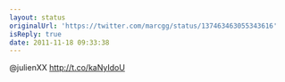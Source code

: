 ```yaml
---
layout: status
originalUrl: 'https://twitter.com/marcgg/status/137463463055343616'
isReply: true
date: 2011-11-18 09:33:38
---
```


@julienXX http://t.co/kaNyIdoU
